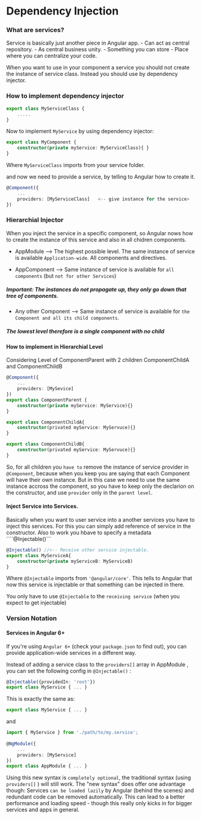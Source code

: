 # Dependency Injection
### What are services?
Service is basically just another piece in Angular app.
    - Can act as central repository.
    - As central business unity.
    - Something you can store
    - Place where you can centralize your code. 

When you want to use in your component a service you should not create the instance of service class. Instead you should use by dependency injector.

### How to implement dependency injector

```ts
export class MyServiceClass {
    .....
}

```
Now to implement ```MyService``` by using dependency injector:
```ts
export class MyComponent {
    constructor(private myService: MyServiceClass){ }
}

```
Where ```MyServiceClass``` imports from your service folder.

and now we need to provide a service, by telling to Angular how to create it.
```ts
@Component({
    ...
    providers: [MyServiceClass]   <-- give instance for the service>
})
```

### Hierarchial Injector
When you inject the service in a specific component, so Angular nows how to create the instance of this service and also in all chidren components.

 - AppModule --> The highest possible level. The same instance of service is available ```Application-wide```. All components and directives.

 - AppComponent --> Same instance of service is available for ```all components``` (but ```not for other Services```)

##### Important: The instances do not propagate up, they only go down that tree of components. 
 
 - Any other Component --> Same instance of service is available for ```the Component and all its child components```.

##### The lowest level therefore is a single component with no child

#### How to implement in Hierarchial Level
Considering Level of ComponentParent with 2 children ComponentChildA and ComponentChildB

```ts
@Component({
    ...
    providers: [MySevice]
})
export class ComponentParent {
    constructor(private myService: MyService){}
}
```

```ts
export class ComponentChildA{
    constructor(privated myService: MyServuce){}
}

export class ComponentChildB{
    constructor(privated myService: MyServuce){}
}
```
So, for all children you ```have to``` remove the instance of service provider in ```@Component```, because when you keep you are saying that each Component 
will have their own  instance. But in this case we need to use the same instance accross the component, so you have to keep only the declarion on the constructor,
and use ```provider``` only in the ```parent level```.

#### Inject Service into Services.
Basically when you want to user service into a another services you have to inject this services. For this you can simply add reference of service in the 
constructor. Also to work you hbave to specify a metadata ````@Injectable()```
```ts
@Injectable() //<-- Receive other service injectable.
export class MyServiceA{
    constructor(private myServiceB: MyServiceB)
}
```
Where ```@Injectable``` imports from ```'@angular/core'```. This tells to Angular that now this service is injectable or that something can be injected in there.

You only have to use ```@Injectable``` to the ```receiving service``` (when you expect to get injectable)

### Version Notation
#### Services in Angular 6+
If you're using ```Angular 6+``` (check your ```package.json```  to find out), you can provide application-wide services in a different way.

Instead of adding a service class to the ```providers[]```  array in AppModule , you can set the following config in ```@Injectable()``` :
```ts
@Injectable({providedIn: 'root'})
export class MyService { ... }
```
This is exactly the same as:
```ts
export class MyService { ... }
```
and
```ts
import { MyService } from './path/to/my.service';
 
@NgModule({
    ...
    providers: [MyService]
})
export class AppModule { ... }
```

Using this new syntax is ```completely optional```, the traditional syntax (using ```providers[]``` ) will still work. 
The "new syntax" does offer one advantage though: Services ```can be loaded lazily``` by Angular (behind the scenes) and redundant code can be removed automatically. This can lead to a better performance and loading speed - though this really only kicks in for bigger services and apps in general.